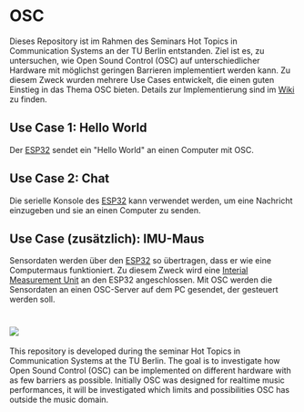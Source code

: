 # OSC
Dieses Repository ist im Rahmen des Seminars Hot Topics in Communication Systems an der TU Berlin entstanden. Ziel ist es, zu untersuchen, wie Open Sound Control (OSC) auf unterschiedlicher Hardware mit möglichst geringen Barrieren implementiert werden kann. Zu diesem Zweck wurden mehrere Use Cases entwickelt, die einen guten Einstieg in das Thema OSC bieten. Details zur Implementierung sind im [Wiki](https://github.com/timschr/OSC/wiki) zu finden.

## Use Case 1: Hello World
Der [ESP32](https://www.espressif.com/en/products/modules/esp32) sendet ein "Hello World" an einen Computer mit OSC.

## Use Case 2: Chat
Die serielle Konsole des [ESP32](https://www.espressif.com/en/products/modules/esp32) kann verwendet werden, um eine Nachricht einzugeben und sie an einen Computer zu senden.

## Use Case (zusätzlich): IMU-Maus
Sensordaten werden über den [ESP32](https://www.espressif.com/en/products/modules/esp32) so übertragen, dass er wie eine Computermaus funktioniert. Zu diesem Zweck wird eine [Interial Measurement Unit](https://de.wikipedia.org/wiki/Inertiale_Messeinheit) an den ESP32 angeschlossen. Mit OSC werden die Sensordaten an einen OSC-Server auf dem PC gesendet, der gesteuert werden soll. 

![](assets/imu_mouse.gif)
=======
This repository is developed during the seminar Hot Topics in Communication Systems at the TU Berlin. The goal is to investigate how Open Sound Control (OSC) can be implemented on different hardware with as few barriers as possible. Initially OSC was designed for realtime music performances, it will be investigated which limits and possibilities OSC has outside the music domain. 
